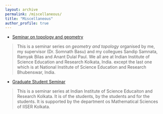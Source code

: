 ```yaml
---
layout: archive
permalink: /miscellaneous/
title: "Miscellaneous"
author_profile: true
---
```


<!-- ## <i class="fas fa-fw fa-code" aria-hidden="true"></i> Poli 891: Lab for Advanced Political Data Science -->
- [Seminar on topology and geometry](/files/html/topology_seminar/seminar-on-topology-and-geometry.html)
> This is a seminar series on *geometry and topology* organised by me, my supervisor (Dr. Somnath Basu) and my collegues Sandip Samnata, Ramyak Bilas and Anant Dulal Paul. We all are at Indian Institute of Science Education and Research Kolkata, India. except the last one which is at National Institute of Science Education and Research Bhubenswar, India.

- [Graduate Student Seminar](/files/html/GSS/graduate-student-seminar.html)
> This is a seminar series at Indian Institute of Science Educaiton and Research Kolkata. It is of the students, by the students and for the students. It is supported by the department os Mathematical Sciences of IISER Kolkata.

<!-- - [Tutorial on Geogebra](/files/html/tutorials/geogebra/Workshop_on_Geogebra.html)
> This is a small tutorial on Geogebra.  -->
